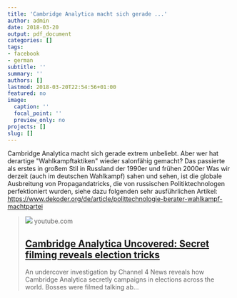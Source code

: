 ```yaml
---
title: 'Cambridge Analytica macht sich gerade ...'
author: admin
date: 2018-03-20
output: pdf_document
categories: []
tags:
- facebook
- german
subtitle: ''
summary: ''
authors: []
lastmod: 2018-03-20T22:54:56+01:00
featured: no
image:
  caption: ''
  focal_point: ''
  preview_only: no
projects: []
slug: []
---
```

Cambridge Analytica macht sich gerade extrem unbeliebt. Aber wer hat derartige "Wahlkampftaktiken" wieder salonfähig gemacht? Das passierte als erstes in großem Stil in Russland der 1990er und frühen 2000er
Was wir derzeit (auch im deutschen Wahlkampf) sahen und sehen, ist die globale Ausbreitung von Propagandatricks, die von russischen Politiktechnologen perfektioniert wurden, siehe dazu folgenden sehr ausführlichen Artikel: https://www.dekoder.org/de/article/polittechnologie-berater-wahlkampf-machtpartei
> [![](https://i.ytimg.com/vi/mpbeOCKZFfQ/maxresdefault.jpg)](https://www.youtube.com/watch?v=mpbeOCKZFfQ)
> youtube.com
> ## [Cambridge Analytica Uncovered: Secret filming reveals election tricks](https://www.youtube.com/watch?v=mpbeOCKZFfQ)
>
>An undercover investigation by Channel 4 News reveals how Cambridge Analytica secretly campaigns in elections across the world. Bosses were filmed talking ab...

